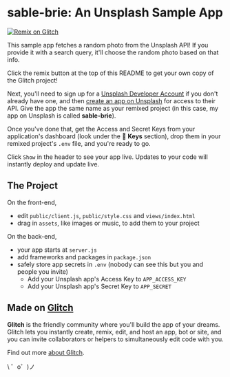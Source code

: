 # sable-brie: An Unsplash Sample App

[![Remix on Glitch](https://cdn.glitch.com/2703baf2-b643-4da7-ab91-7ee2a2d00b5b%2Fremix-button.svg)](https://glitch.com/edit/#!/remix/sable-brie)

This sample app fetches a random photo from the Unsplash API! If you provide it with a search query, it'll choose the random photo based on that info.

Click the remix button at the top of this README to get your own copy of the Glitch project! 

Next, you'll need to sign up for a [Unsplash Developer Account](https://unsplash.com/developers) if you don't already have one, and then [create an app on Unsplash](https://unsplash.com/oauth/applications/new) for access to their API. Give the app the same name as your remixed project (in this case, my app on Unsplash is called **sable-brie**).

Once you've done that, get the Access and Secret Keys from your application's dashboard (look under the 🔑 **Keys** section), drop them in your remixed project's `.env` file, and you're ready to go.

Click `Show` in the header to see your app live. Updates to your code will instantly deploy and update live.

## The Project

On the front-end,
- edit `public/client.js`, `public/style.css` and `views/index.html`
- drag in `assets`, like images or music, to add them to your project

On the back-end,
- your app starts at `server.js`
- add frameworks and packages in `package.json`
- safely store app secrets in `.env` (nobody can see this but you and people you invite)
  - Add your Unsplash app's Access Key to `APP_ACCESS_KEY`
  - Add your Unsplash app's Secret Key to `APP_SECRET`

## Made on [Glitch](https://glitch.com/)

**Glitch** is the friendly community where you'll build the app of your dreams. Glitch lets you instantly create, remix, edit, and host an app, bot or site, and you can invite collaborators or helpers to simultaneously edit code with you.

Find out more [about Glitch](https://glitch.com/about).

\ ゜o゜)ノ
